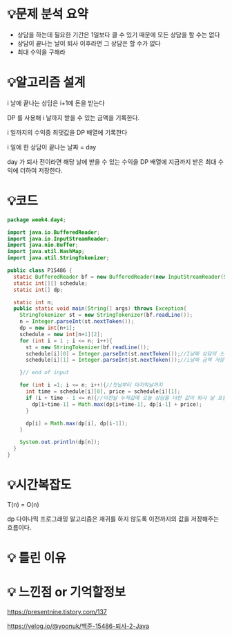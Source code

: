 # 💡**문제 분석 요약**

- 상담을 하는데 필요한 기간은 1일보다 클 수 있기 때문에 모든 상담을 할 수는 없다
- 상담이 끝나는 날이 퇴사 이후라면 그 상담은 할 수가 없다
- 최대 수익을 구해라

# 💡**알고리즘 설계**

i 날에 끝나는 상담은 i+1에 돈을 받는다

DP 를 사용해 i 날까지 받을 수 있는 금액을 기록한다.

i 일까지의 수익중 최댓값을 DP 배열에 기록한다

i 일에 한 상담이 끝나는 날짜 = day

day 가 퇴사 전이라면 해당 날에 받을 수 있는 수익을 DP 배열에 지금까지 받은 최대 수익에 더하여 저장한다.

# 💡코드

```java
package week4.day4;

import java.io.BufferedReader;
import java.io.InputStreamReader;
import java.nio.Buffer;
import java.util.HashMap;
import java.util.StringTokenizer;

public class P15486 {
  static BufferedReader bf = new BufferedReader(new InputStreamReader(System.in));
  static int[][] schedule;
  static int[] dp;

  static int n;
  public static void main(String[] args) throws Exception{
    StringTokenizer st = new StringTokenizer(bf.readLine());
    n = Integer.parseInt(st.nextToken());
    dp = new int[n+1];
    schedule = new int[n+1][2];
    for (int i = 1 ; i <= n; i++){
      st = new StringTokenizer(bf.readLine());
      schedule[i][0] = Integer.parseInt(st.nextToken());//I날짜 상담의 소요일
      schedule[i][1] = Integer.parseInt(st.nextToken());//i날짜 금액 저장

    }// end of input

    for (int i =1; i <= n; i++){//첫날부터 마지막날까지
      int time = schedule[i][0], price = schedule[i][1];
      if (i + time - 1 <= n){//이전날 누적값에 오늘 상담을 더한 값이 퇴사 날 포함 전이면
        dp[i+time-1] = Math.max(dp[i+time-1], dp[i-1] + price);
      }

      dp[i] = Math.max(dp[i], dp[i-1]);
    }

    System.out.println(dp[n]);
  }
}

```

# 💡시간복잡도

T(n) = O(n)

dp 다이나믹 프로그래밍 알고리즘은 재귀를 하지 않도록 이전까지의 값을 저장해주는 흐름이다.

# 💡 틀린 이유

# 💡 느낀점 or 기억할정보

https://presentnine.tistory.com/137

https://velog.io/@yoonuk/백준-15486-퇴사-2-Java